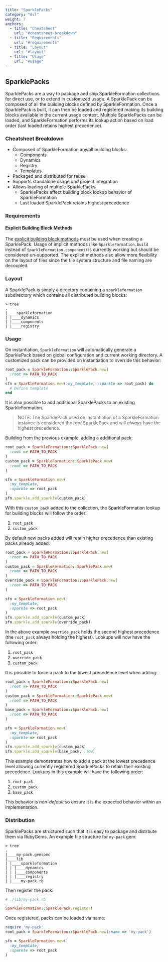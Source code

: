 ```yaml
---
title: "SparklePacks"
category: "dsl"
weight: 7
anchors:
  - title: "Cheatsheet"
    url: "#cheatsheet-breakdown"
  - title: "Requirements"
    url: "#requirements"
  - title: "Layout"
    url: "#layout"
  - title: "Usage"
    url: "#usage"
---
```


## SparklePacks

SparklePacks are a way to package and ship SparkleFormation collections
for direct use, or to extend in customized usage. A SparklePack can be
composed of all the building blocks defined by SparkleFormation. Once
a SparklePack is built, it can then be loaded and registered making
its building blocks available in the current usage context. Multiple
SparklePacks can be loaded, and SparkleFormation performs its lookup
action based on load order (last loaded retains highest precedence).

### Cheatsheet Breakdown

* Composed of SparkleFormation any/all building blocks:
  * Components
  * Dynamics
  * Registry
  * Templates
* Packaged and distributed for reuse
* Supports standalone usage _and_ project integration
* Allows loading of multiple SparklePacks
  * SparklePacks affect building block lookup behavior of SparkleFormation
  * Last loaded SparklePack retains highest precedence

### Requirements

#### Explicit Building Block Methods

The [explicit building block methods](building-blocks.md#name-based-components)
 must be used when creating a SparklePack. Usage of implicit methods (like
`SparkleFormation.build` instead of `SparkleFormation.component`) is currently working but
should be considered un-supported. The explicit methods also allow
more flexibility on the layout of files since the file system structure
and file naming are decoupled.

### Layout

A SparklePack is simply a directory containing a `sparkleformation`
subdirectory which contains all distributed building blocks:

~~~
> tree
.
|____sparkleformation
| |____dynamics
| |____components
| |____registry
~~~

### Usage

On instantiation, `SparkleFormation` will automatically generate a
SparklePack based on global configuration and current working directory.
A customized pack can be provided on instantiation to override this
behavior:

~~~ruby
root_pack = SparkleFormation::SparklePack.new(
  :root => PATH_TO_PACK
)
sfn = SparkleFormation.new(:my_template, :sparkle => root_pack) do
  # Define template
end
~~~

It is also possible to add additional SparklePacks to an existing
SparkleFormation.

> NOTE: The SparklePack used on instantiation of a SparkleFormation
> instance is considered the *root* SparklePack and will _*always*_
> have the highest precedence.

Building from the previous example, adding a additional pack:

~~~ruby
root_pack = SparkleFormation::SparklePack.new(
  :root => PATH_TO_PACK
)
custom_pack = SparkleFormation::SparklePack.new(
  :root => PATH_TO_PACK
)

sfn = SparkleFormation.new(
  :my_template,
  :sparkle => root_pack
)
sfn.sparkle.add_sparkle(custom_pack)
~~~

With this `custom_pack` added to the collection, the SparkleFormation
lookup for building blocks will follow the order:

1. `root_pack`
2. `custom_pack`

By default new packs added will retain higher precedence than existing
packs already added:

~~~ruby
root_pack = SparkleFormation::SparklePack.new(
  :root => PATH_TO_PACK
)
custom_pack = SparkleFormation::SparklePack.new(
  :root => PATH_TO_PACK
)
override_pack = SparkleFormation::SparklePack.new(
  :root => PATH_TO_PACK
)

sfn = SparkleFormation.new(
  :my_template,
  :sparkle => root_pack
)
sfn.sparkle.add_sparkle(custom_pack)
sfn.sparkle.add_sparkle(override_pack)
~~~


In the above example `override_pack` holds the second highest precedence
(the `root_pack` always holding the highest). Lookups will now have the
following order:

1. `root_pack`
2. `override_pack`
3. `custom_pack`

It is possible to force a pack to the lowest precedence level when
adding:

~~~ruby
root_pack = SparkleFormation::SparklePack.new(
  :root => PATH_TO_PACK
)
custom_pack = SparkleFormation::SparklePack.new(
  :root => PATH_TO_PACK
)
base_pack = SparkleFormation::SparklePack.new(
  :root => PATH_TO_PACK
)

sfn = SparkleFormation.new(
  :my_template,
  :sparkle => root_pack
)
sfn.sparkle.add_sparkle(custom_pack)
sfn.sparkle.add_sparkle(base_pack, :low)
~~~

This example demonstrates how to add a pack at the lowest precedence
level allowing currently registered SparklePacks to retain their
existing precedence. Lookups in this example will have the
following order:

1. `root_pack`
2. `custom_pack`
3. `base_pack`

This behavior is _non-default_ so ensure it is the expected behavior
within an implementation.

### Distribution

SparklePacks are structured such that it is easy to package and
distrbute them via RubyGems. An example file structure for `my-pack`
gem:

~~~
> tree
.
|____my-pack.gemspec
|____lib
| |____sparkleformation
| | |____dynamics
| | |____components
| | |____registry
| |____my-pack.rb
~~~

Then register the pack:

~~~ruby
# ./lib/my-pack.rb

SparkleFormation::SparklePack.register!
~~~

Once registered, packs can be loaded via name:

~~~ruby
require 'my-pack'
root_pack = SparkleFormation::SparklePack.new(:name => 'my-pack')

sfn = SparkleFormation.new(
  :my_template,
  :sparkle => root_pack
)
~~~
